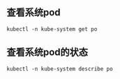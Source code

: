 ## 查看系统pod
```
kubectl -n kube-system get po
```

## 查看系统pod的状态
```
kubectl -n kube-system describe po
```